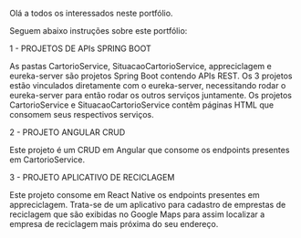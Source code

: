 Olá a todos os interessados neste portfólio.


Seguem abaixo instruções sobre este portfólio:


1 - PROJETOS DE APIs SPRING BOOT


As pastas CartorioService, SituacaoCartorioService, appreciclagem e eureka-server são projetos Spring Boot contendo APIs REST. Os 3 projetos estão vinculados
diretamente com o eureka-server, necessitando rodar o eureka-server para então rodar os outros serviços juntamente. Os projetos CartorioService e
SituacaoCartorioService contêm páginas HTML que consomem seus respectivos serviços.


2 - PROJETO ANGULAR CRUD


Este projeto é um CRUD em Angular que consome os endpoints presentes em CartorioService.


3 - PROJETO APLICATIVO DE RECICLAGEM


Este projeto consome em React Native os endpoints presentes em appreciclagem. Trata-se de um aplicativo para cadastro de emprestas de reciclagem que são exibidas
no Google Maps para assim localizar a empresa de reciclagem mais próxima do seu endereço.